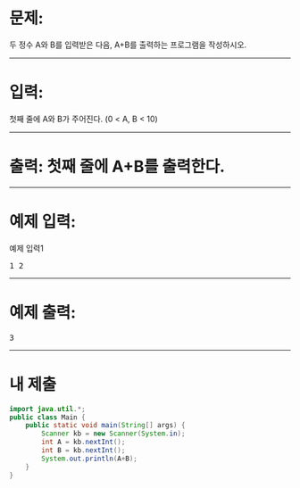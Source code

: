 # 문제: 
두 정수 A와 B를 입력받은 다음, A+B를 출력하는 프로그램을 작성하시오.

---
# 입력: 
첫째 줄에 A와 B가 주어진다. (0 < A, B < 10)

---
# 출력: 첫째 줄에 A+B를 출력한다.

---
# 예제 입력:

예제 입력1
<pre>
1 2
</pre>

---
# 예제 출력:
<pre>
3</pre>

---
# 내 제출
~~~java
import java.util.*;
public class Main {
	public static void main(String[] args) {
		Scanner kb = new Scanner(System.in);
		int A = kb.nextInt();
		int B = kb.nextInt();
		System.out.println(A+B);
	}
}
~~~
